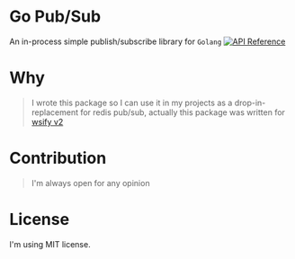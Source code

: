 # Go Pub/Sub
An in-process simple publish/subscribe library for `Golang` [![API Reference](
https://camo.githubusercontent.com/915b7be44ada53c290eb157634330494ebe3e30a/68747470733a2f2f676f646f632e6f72672f6769746875622e636f6d2f676f6c616e672f6764646f3f7374617475732e737667
)](https://godoc.org/github.com/alash3al/go-pubsub)

# Why
> I wrote this package so I can use it in my projects as a drop-in-replacement for redis pub/sub, actually this package was written for [wsify v2](https://github.com/alash3al/wsify)

# Contribution
> I'm always open for any opinion

# License
I'm using MIT license.
